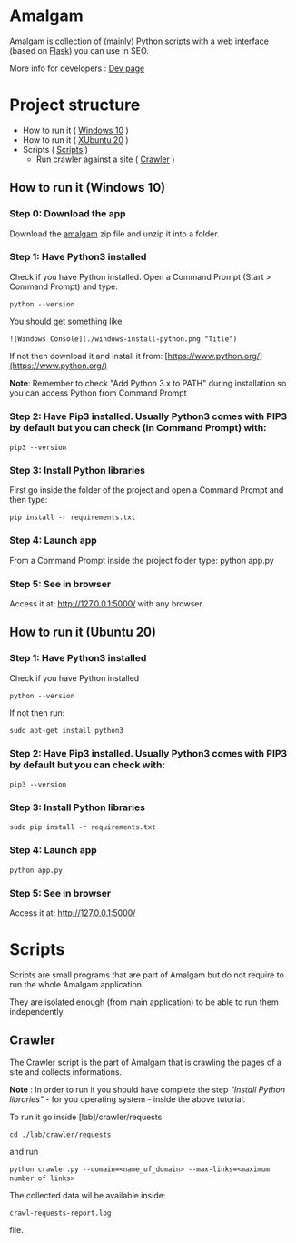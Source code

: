 # Amalgam
Amalgam is collection of (mainly) [Python](https://python.org) scripts with a web interface (based on [Flask](https://flask.palletsprojects.com)) you can use in SEO.

More info for developers : [Dev page](./dev.md)

# Project structure #
* How to run it ( [Windows 10](#how-to-run-it-windows-10) )
* How to run it ( [XUbuntu 20](#how-to-run-it-ubuntu-20) )
* Scripts ( [Scripts](#scripts) )
	* Run crawler against a site ( [Crawler](#Crawler) ) 

## How to run it (Windows 10)

### Step 0: Download the app

Download the [amalgam](https://github.com/alexgheorghiu/amalgam/archive/main.zip) zip file and unzip it into a folder.

### Step 1:  Have Python3 installed

Check if you have Python installed. Open a Command Prompt (Start > Command Prompt) and type:

	python --version 

You should get something like

	![Windows Console](./windows-install-python.png "Title")

If not then download it and install it from:
[https://www.python.org/](https://www.python.org/)

**Note**: 
Remember to check "Add Python 3.x to PATH" during installation so you can access Python from Command Prompt

### Step 2: Have Pip3 installed. Usually Python3 comes with PIP3 by default but you can check (in Command Prompt) with:

	pip3 --version


### Step 3: Install Python libraries		
First go inside the folder of the project and open a Command Prompt and then type:

	pip install -r requirements.txt


### Step 4: Launch app
From a Command Prompt inside the project folder type:
	python app.py


### Step 5: See in browser
Access it at:  http://127.0.0.1:5000/ with any browser.


## How to run it (Ubuntu 20)

### Step 1:  Have Python3 installed

Check if you have Python installed

	python --version 

If not then run:

    sudo apt-get install python3

### Step 2: Have Pip3 installed. Usually Python3 comes with PIP3 by default but you can check with:

	pip3 --version


### Step 3: Install Python libraries		
	sudo pip install -r requirements.txt


### Step 4: Launch app
	python app.py


### Step 5: See in browser
Access it at:  http://127.0.0.1:5000/

# Scripts 

Scripts are small programs that are part of Amalgam but do not require to run the whole Amalgam application. 

They are isolated enough (from main application) to be able to run them independently.

## Crawler
The Crawler script is the part of Amalgam that is crawling the pages of a site and collects informations.

**Note** : In order to run it you should have complete the step _"Install Python libraries"_ - for you operating system -  inside the above tutorial.

To run it go inside [lab]/crawler/requests

	cd ./lab/crawler/requests

and run

	python crawler.py --domain=<name_of_domain> --max-links=<maximum number of links>

The collected data wil be available inside:

	crawl-requests-report.log

file.